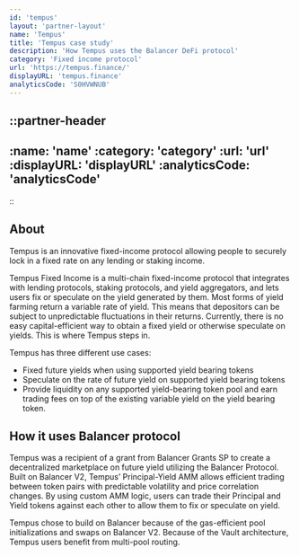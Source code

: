 ```yaml
---
id: 'tempus'
layout: 'partner-layout'
name: 'Tempus'
title: 'Tempus case study'
description: 'How Tempus uses the Balancer DeFi protocol'
category: 'Fixed income protocol'
url: 'https://tempus.finance/'
displayURL: 'tempus.finance'
analyticsCode: 'S0HVWNUB'
---
```


::partner-header
---

:name: 'name'
:category: 'category'
:url: 'url'
:displayURL: 'displayURL'
:analyticsCode: 'analyticsCode'
---
::

## About

Tempus is an innovative fixed-income protocol allowing people to securely lock in a fixed rate on any lending or staking income.

Tempus Fixed Income is a multi-chain fixed-income protocol that integrates with lending protocols, staking protocols, and yield aggregators, and lets users fix or speculate on the yield generated by them.
Most forms of yield farming return a variable rate of yield. This means that depositors can be subject to unpredictable fluctuations in their returns. Currently, there is no easy capital-efficient way to obtain a fixed yield or otherwise speculate on yields. This is where Tempus steps in.

Tempus has three different use cases:
- Fixed future yields when using supported yield bearing tokens 
- Speculate on the rate of future yield on supported yield bearing tokens
- Provide liquidity on any supported yield-bearing token pool and earn trading fees on top of the existing variable yield on the yield bearing token.

## How it uses Balancer protocol

Tempus was a recipient of a grant from Balancer Grants SP to create a decentralized marketplace on future yield utilizing the Balancer Protocol. Built on Balancer V2, Tempus’ Principal-Yield AMM allows efficient trading between token pairs with predictable volatility and price correlation changes. By using custom AMM logic, users can trade their Principal and Yield tokens against each other to allow them to fix or speculate on yield.

Tempus chose to build on Balancer because of the gas-efficient pool initializations and swaps on Balancer V2. Because of the Vault architecture, Tempus users benefit from multi-pool routing.
